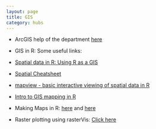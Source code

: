 ```yaml
---
layout: page
title: GIS
category: hubs
---
```


* ArcGIS help of the department [here](https://github.com/biometry/ArcGis)

* GIS in R: Some useful links:
 * [Spatial data in R: Using R as a GIS](https://github.com/Pakillo/R-GIS-tutorial/blob/master/R-GIS_tutorial.md)
 * [Spatial Cheatsheet](http://www.maths.lancs.ac.uk/~rowlings/Teaching/UseR2012/cheatsheet.html)
 * [mapview - basic interactive viewing of spatial data in R](http://environmentalinformatics-marburg.github.io/web-presentations/20150723_mapView.html)
 * [Intro to GIS mapping in R](http://remi-daigle.github.io/GIS_mapping_in_R/)
 * Making Maps in R: [here](http://kevjohnson.org/making-maps-in-r/) and [here](http://www.kevjohnson.org/making-maps-in-r-part-2/)
 * Raster plotting using rasterVis: [Click here](http://oscarperpinan.github.io/rastervis/)
